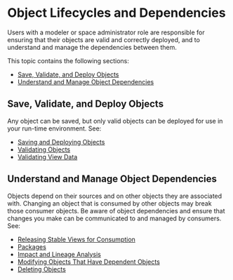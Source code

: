 <!-- loiof0a0e4cace7c4ebd8fabd036638e0f9d -->

# Object Lifecycles and Dependencies

Users with a modeler or space administrator role are responsible for ensuring that their objects are valid and correctly deployed, and to understand and manage the dependencies between them.

This topic contains the following sections:

-   [Save, Validate, and Deploy Objects](object-lifecycles-and-dependencies-f0a0e4c.md#loiof0a0e4cace7c4ebd8fabd036638e0f9d__section_save_validate_deploy)
-   [Understand and Manage Object Dependencies](object-lifecycles-and-dependencies-f0a0e4c.md#loiof0a0e4cace7c4ebd8fabd036638e0f9d__section_dependencies)



<a name="loiof0a0e4cace7c4ebd8fabd036638e0f9d__section_save_validate_deploy"/>

## Save, Validate, and Deploy Objects

Any object can be saved, but only valid objects can be deployed for use in your run-time environment. See:

-   [Saving and Deploying Objects](saving-and-deploying-objects-7c0b560.md)
-   [Validating Objects](validating-objects-685b1e0.md)
-   [Validating View Data](validating-view-data-ed4063d.md)



<a name="loiof0a0e4cace7c4ebd8fabd036638e0f9d__section_dependencies"/>

## Understand and Manage Object Dependencies

Objects depend on their sources and on other objects they are associated with. Changing an object that is consumed by other objects may break those consumer objects. Be aware of object dependencies and ensure that changes you make can be communicated to and managed by consumers. See:

-   [Releasing Stable Views for Consumption](releasing-stable-views-for-consumption-5b99e9b.md)
-   [Packages](packages-a806c67.md)
-   [Impact and Lineage Analysis](impact-and-lineage-analysis-9da4892.md)
-   [Modifying Objects That Have Dependent Objects](modifying-objects-that-have-dependent-objects-f315863.md)
-   [Deleting Objects](deleting-objects-1e69cbb.md)

